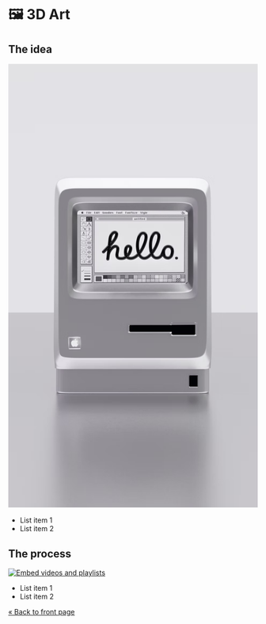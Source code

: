 # 🖼️ 3D Art

## The idea

![3D Art](images/3d-art.png)

* List item 1
* List item 2

## The process

[![Embed videos and playlists](https://img.youtube.com/vi/lJIrF4YjHfQ/maxresdefault.jpg)](https://www.youtube.com/watch?v=lJIrF4YjHfQ)  

* List item 1
* List item 2

[« Back to front page](README.md)